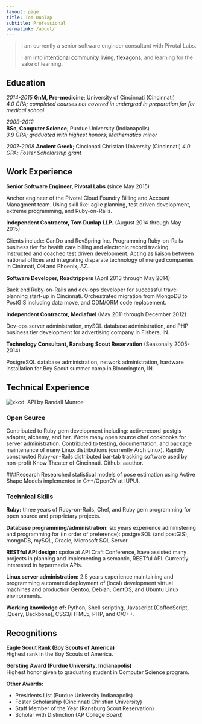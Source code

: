 ```yaml
---
layout: page
title: Tom Dunlap
subtitle: Professional
permalink: /about/
---
```


> I am currently a senior software engineer consultant with Pivotal Labs.
>
> I am into [intentional community living][mac house], [flexagons], and learning
> for the sake of learning.

Education
---------

*2014-2015* 
**GnM, Pre-medicine**; University of Cincinnati (Cincinnati)  
*4.0 GPA; completed courses not covered in undergrad in preparation for for medical school*

*2009-2012*  
**BSc, Computer Science**; Purdue University (Indianapolis)  
*3.9 GPA; graduated with highest honors; Mathematics minor*

*2007-2008*
**Ancient Greek**; Cincinnati Christian University (Cincinnati)
*4.0 GPA; Foster Scholarship grant*

Work Experience
---------------

**Senior Software Engineer, Pivotal Labs** (since May 2015)

Anchor engineer of the Pivotal Cloud Foundry Billing and Account Managment
team.  Using skill like: agile planning, test driven development, extreme
programming, and Ruby-on-Rails.

**Independent Contractor, Tom Dunlap LLP.** (August 2014 through May 2015)

Clients include: CanDo and RevSpring Inc. Programming Ruby-on-Rails business
tier for health care billing and electronic record tracking. Instructed and
coached test driven development.  Acting as liaison between national offices and
integrating disparate technology of merged companies in Cininnati, OH and
Phoenix, AZ.

**Software Developer, Roadtrippers** (April 2013 through May 2014)

Back end Ruby-on-Rails and dev-ops developer for successful travel planning
start-up in Cincinnati.  Orchestrated migration from MongoDB to PostGIS
including data move, and ODM/ORM code replacement.

**Independent Contractor, Mediafuel** (May 2011 through December 2012)

Dev-ops server administration, mySQL database administration, and PHP business
tier development for advertising company in Fishers, IN.

**Technology Consultant, Ransburg Scout Reservation** (Seasonally 2005-2014)

PostgreSQL database administration, network administration, hardware
installation for Boy Scout summer camp in Bloomington, IN.


Technical Experience
--------------------

![xkcd: API by Randall Munroe](http://imgs.xkcd.com/comics/api.png)

### Open Source
Contributed to Ruby gem development including: activerecord-postgis-adapter,
alchemy, and her.  Wrote many open source chef cookbooks for server
administration.  Contributed to testing, documentation, and package maintenance
of many Linux distributions (currently Arch Linux).  Rapidly constructed
Ruby-on-Rails distributed bar-tab tracking software used by non-profit Know
Theater of Cincinnati. Github: aauthor.

###Research
Researched statistical models of pose estimation using Active Shape Models
implemented in C++/OpenCV at IUPUI.

### Technical Skills
**Ruby:** three years of Ruby-on-Rails, Chef, and Ruby gem programming for
open source and proprietary projects.

**Database programming/administration:** six years experience administering
and programming for (in order of preference): postgreSQL (and postGIS), mongoDB,
mySQL, Oracle, Microsoft SQL Server.

**RESTful API design:** spoke at API Craft Conference, have assisted many
projects in planning and implementing a semantic, RESTful API.  Currently
interested in hypermedia APIs.

**Linux server administration:** 2.5 years experience maintaining and
programming automated deployment of (local) development virtual machines and
production Gentoo, Debian, CentOS, and Ubuntu Linux environments.

**Working knowledge of:** Python, Shell scripting, Javascript (CoffeeScript,
jQuery, Backbone), CSS3/HTML5, PHP, and C/C++.

Recognitions
------------

**Eagle Scout Rank (Boy Scouts of America)**  
Highest rank in the Boy Scouts of America.

**Gersting Award (Purdue University, Indianapolis)**  
Highest honor given to graduating student in Computer Science program.

**Other Awards:**

-  Presidents List (Purdue University Indianapolis)
-  Foster Scholarship (Cincinnati Christian University)
-  Staff Member of the Year (Ransburg Scout Reservation)
-  Scholar with Distinction (AP College Board)

[mac house]: http://www.ic.org/directory/the-mac-house/
[flexagons]: http://en.wikipedia.org/wiki/Flexagon
